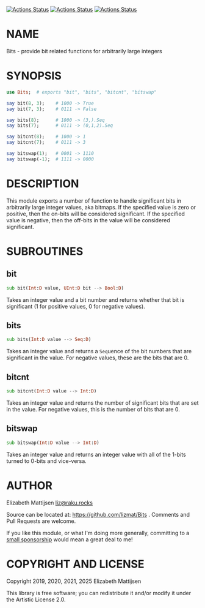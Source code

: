 [![Actions Status](https://github.com/lizmat/Bits/actions/workflows/linux.yml/badge.svg)](https://github.com/lizmat/Bits/actions) [![Actions Status](https://github.com/lizmat/Bits/actions/workflows/macos.yml/badge.svg)](https://github.com/lizmat/Bits/actions) [![Actions Status](https://github.com/lizmat/Bits/actions/workflows/windows.yml/badge.svg)](https://github.com/lizmat/Bits/actions)

NAME
====

Bits - provide bit related functions for arbitrarily large integers

SYNOPSIS
========

```raku
use Bits;  # exports "bit", "bits", "bitcnt", "bitswap"

say bit(8, 3);    # 1000 -> True
say bit(7, 3);    # 0111 -> False

say bits(8);      # 1000 -> (3,).Seq
say bits(7);      # 0111 -> (0,1,2).Seq

say bitcnt(8);    # 1000 -> 1
say bitcnt(7);    # 0111 -> 3

say bitswap(1);   # 0001 -> 1110
say bitswap(-1);  # 1111 -> 0000
```

DESCRIPTION
===========

This module exports a number of function to handle significant bits in arbitrarily large integer values, aka bitmaps. If the specified value is zero or positive, then the on-bits will be considered significant. If the specified value is negative, then the off-bits in the value will be considered significant.

SUBROUTINES
===========

bit
---

```raku
sub bit(Int:D value, UInt:D bit --> Bool:D)
```

Takes an integer value and a bit number and returns whether that bit is significant (1 for positive values, 0 for negative values).

bits
----

```raku
sub bits(Int:D value --> Seq:D)
```

Takes an integer value and returns a `Seq`uence of the bit numbers that are significant in the value. For negative values, these are the bits that are 0.

bitcnt
------

```raku
sub bitcnt(Int:D value --> Int:D)
```

Takes an integer value and returns the number of significant bits that are set in the value. For negative values, this is the number of bits that are 0.

bitswap
-------

```raku
sub bitswap(Int:D value --> Int:D)
```

Takes an integer value and returns an integer value with all of the 1-bits turned to 0-bits and vice-versa.

AUTHOR
======

Elizabeth Mattijsen <liz@raku.rocks>

Source can be located at: https://github.com/lizmat/Bits . Comments and Pull Requests are welcome.

If you like this module, or what I'm doing more generally, committing to a [small sponsorship](https://github.com/sponsors/lizmat/) would mean a great deal to me!

COPYRIGHT AND LICENSE
=====================

Copyright 2019, 2020, 2021, 2025 Elizabeth Mattijsen

This library is free software; you can redistribute it and/or modify it under the Artistic License 2.0.

